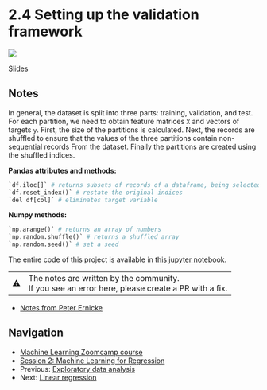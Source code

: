 
# 2.4 Setting up the validation framework

<a href="https://www.youtube.com/watch?v=ck0IfiPaQi0&list=PL3MmuxUbc_hIhxl5Ji8t4O6lPAOpHaCLR&index=15"><img src="images/thumbnail-2-04.jpg"></a>

[Slides](https://www.slideshare.net/AlexeyGrigorev/ml-zoomcamp-2-slides)

## Notes

In general, the dataset is split into three parts: training, validation, and test. For each partition, we need to obtain feature matrices `X` and vectors of targets `y`. First, the size of the partitions is calculated. Next, the records are shuffled to ensure that the values of the three partitions contain non-sequential records From the dataset. Finally the partitions are created using the shuffled indices.

**Pandas attributes and methods:**

```python
`df.iloc[]` # returns subsets of records of a dataframe, being selected by numerical indices
`df.reset_index()` # restate the original indices
`del df[col]` # eliminates target variable
```

**Numpy methods:**

```python
`np.arange()` # returns an array of numbers
`np.random.shuffle()` # returns a shuffled array
`np.random.seed()` # set a seed
```

The entire code of this project is available in [this jupyter notebook](https://github.com/alexeygrigorev/mlbookcamp-code/blob/master/chapter-02-car-price/02-carprice.ipynb).

<table>
   <tr>
      <td>⚠️</td>
      <td>
         The notes are written by the community. <br>
         If you see an error here, please create a PR with a fix.
      </td>
   </tr>
</table>

* [Notes from Peter Ernicke](https://knowmledge.com/2023/09/19/ml-zoomcamp-2023-machine-learning-for-regression-part-3/)

## Navigation

* [Machine Learning Zoomcamp course](../)
* [Session 2: Machine Learning for Regression](./)
* Previous: [Exploratory data analysis](03-eda.md)
* Next: [Linear regression](05-linear-regression-simple.md)

